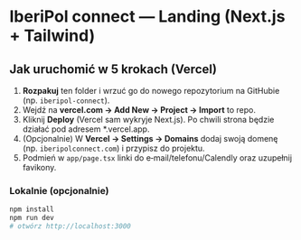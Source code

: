 # IberiPol connect — Landing (Next.js + Tailwind)

## Jak uruchomić w 5 krokach (Vercel)
1. **Rozpakuj** ten folder i wrzuć go do nowego repozytorium na GitHubie (np. `iberipol-connect`).
2. Wejdź na **vercel.com → Add New → Project → Import** to repo.
3. Kliknij **Deploy** (Vercel sam wykryje Next.js). Po chwili strona będzie działać pod adresem *.vercel.app.
4. (Opcjonalnie) W **Vercel → Settings → Domains** dodaj swoją domenę (np. `iberipolconnect.com`) i przypisz do projektu.
5. Podmień w `app/page.tsx` linki do e‑mail/telefonu/Calendly oraz uzupełnij favikony.

### Lokalnie (opcjonalnie)
```bash
npm install
npm run dev
# otwórz http://localhost:3000
```
